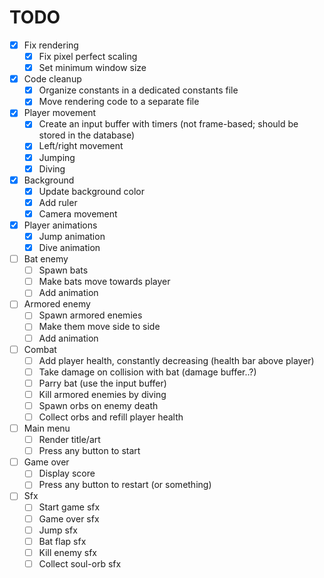 # TODO

- [X] Fix rendering
  - [X] Fix pixel perfect scaling
  - [X] Set minimum window size
- [X] Code cleanup
  - [X] Organize constants in a dedicated constants file
  - [X] Move rendering code to a separate file
- [X] Player movement
  - [X] Create an input buffer with timers (not frame-based; should be stored in the database)
  - [X] Left/right movement
  - [X] Jumping
  - [X] Diving
- [X] Background
  - [X] Update background color
  - [X] Add ruler
  - [X] Camera movement
- [X] Player animations
  - [X] Jump animation
  - [X] Dive animation
- [ ] Bat enemy
  - [ ] Spawn bats
  - [ ] Make bats move towards player
  - [ ] Add animation
- [ ] Armored enemy
  - [ ] Spawn armored enemies
  - [ ] Make them move side to side
  - [ ] Add animation
- [ ] Combat
  - [ ] Add player health, constantly decreasing (health bar above player)
  - [ ] Take damage on collision with bat (damage buffer..?)
  - [ ] Parry bat (use the input buffer)
  - [ ] Kill armored enemies by diving
  - [ ] Spawn orbs on enemy death
  - [ ] Collect orbs and refill player health
- [ ] Main menu
  - [ ] Render title/art
  - [ ] Press any button to start
- [ ] Game over
  - [ ] Display score
  - [ ] Press any button to restart (or something)
- [ ] Sfx
  - [ ] Start game sfx
  - [ ] Game over sfx
  - [ ] Jump sfx
  - [ ] Bat flap sfx
  - [ ] Kill enemy sfx
  - [ ] Collect soul-orb sfx